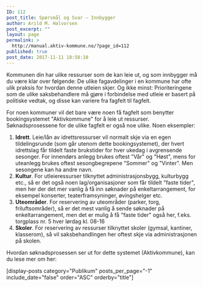 ```yaml
---
ID: 112
post_title: Spørsmål og Svar – Innbygger
author: Arild M. Halvorsen
post_excerpt: ""
layout: page
permalink: >
  http://manual.aktiv-kommune.no/?page_id=112
published: true
post_date: 2017-11-11 18:58:10
---
```

Kommunen din har ulike ressurser som de kan leie ut, og som innbygger må du være klar over følgende: De ulike fagavdelinger i en kommune har ofte ulik praksis for hvordan denne utleien skjer. Og ikke minst: Prioriteringene som de ulike saksbehandlere må gjøre i forbindelse med utleie er basert på politiske vedtak, og disse kan variere fra fagfelt til fagfelt. 

For noen kommuner vil det bare være noen få fagfelt som benytter bookingsystemet "Aktivkommune" for å leie ut ressurser. Søknadsprosessene for de ulike fagfelt er også noe ulike. Noen eksempler:
1. <strong>Idrett</strong>. Leie/lån av idrettsressurser vil normalt skje via en egen tildelingsrunde (som går utenom dette bookingsystemet), der hvert idrettslag får tildelt faste brukstider for hver ukedag i avgrensende sesonger. For innendørs anlegg brukes oftest "Vår" og "Høst", mens for uteanlegg brukes oftest sesongbegrepene "Sommer" og "Vinter". Men sesongene kan ha andre navn.
2. <strong>Kultur</strong>. For utleieressurser tilknyttet administrasjonsbygg, kulturbygg etc., så er det også noen lag/organisasjoner som får tildelt "faste tider", men her der det mer vanlig å få inn søknader på enkeltarrangement, for eksempel konserter, teaterframsyninger, øvingshelger etc.
3. <strong>Uteområder</strong>. For reservering av uteområder (parker, torg, friluftsområder), så er det mest vanlig å sende søknader på enkeltarrangement, men det er mulig å få "faste tider" også her, f.eks. torgplass nr. 5 hver lørdag kl. 08-16
4. <strong>Skoler</strong>. For reservering av ressurser tilknyttet skoler (gymsal, kantiner, klasserom), så vil saksbehandlingen her oftest skje via administrasjonen på skolen.

Hvordan søknadsprosessen ser ut for dette systemet (Aktivkommune), kan du lese mer om her:

[display-posts category="Publikum" posts_per_page="-1" include_date="false" order="ASC" orderby="title"]
